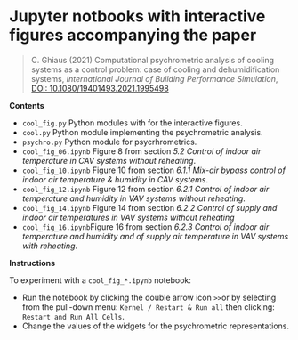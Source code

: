 # Jupyter notbooks with interactive figures accompanying the paper


> C. Ghiaus (2021) Computational psychrometric analysis of cooling systems as a control problem: case of cooling and dehumidification systems, *International Journal of Building Performance Simulation*, [DOI: 10.1080/19401493.2021.1995498](https://doi.org/10.1080/19401493.2021.1995498)

**Contents**
- `cool_fig.py` Python modules with for the interactive figures.
- `cool.py` Python module implementing the psychrometric analysis.
- `psychro.py` Python module for psycrhrometrics.
- `cool_fig_06.ipynb` Figure 8 from section *5.2 Control of indoor air temperature in CAV systems without reheating*.
- `cool_fig_10.ipynb` Figure 10 from section *6.1.1 Mix-air bypass control of indoor air temperature & humidity in CAV systems*.
- `cool_fig_12.ipynb` Figure 12 from section *6.2.1 Control of indoor air temperature and humidity in VAV systems without reheating*.
- `cool_fig_14.ipynb` Figure 14 from section *6.2.2 Control of supply and indoor air temperatures in VAV systems without reheating*
- `cool_fig_16.ipynb`Figure 16 from section *6.2.3 Control of indoor air temperature and humidity and of supply air temperature in VAV systems with reheating*.

**Instructions**

To experiment with a `cool_fig_*.ipynb` notebook:
- Run the notebook by clicking the double arrow icon `>>`or by selecting from the pull-down menu: `Kernel / Restart & Run all` then clicking: `Restart and Run All Cells`.
- Change the values of the widgets for the psychrometric representations.
